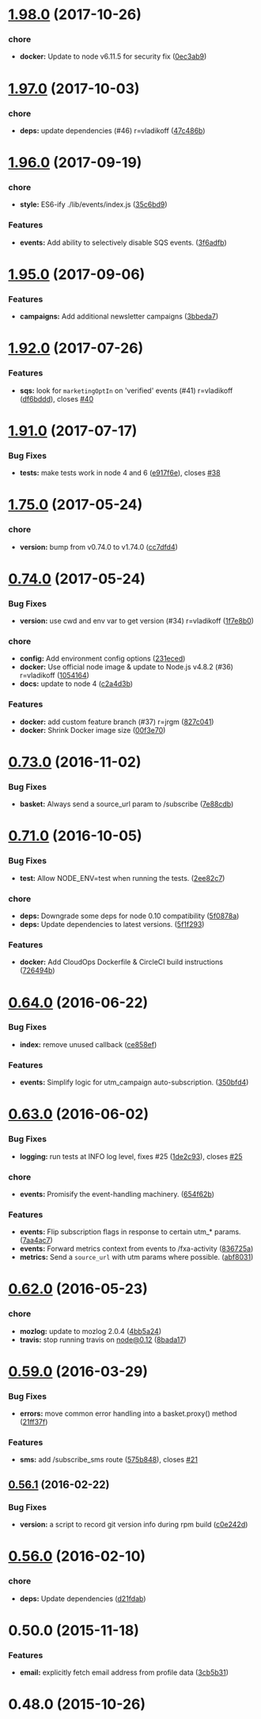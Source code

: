 <a name="1.98.0"></a>
# [1.98.0](https://github.com/mozilla/fxa-basket-proxy/compare/v1.97.0...v1.98.0) (2017-10-26)


### chore

* **docker:** Update to node v6.11.5 for security fix ([0ec3ab9](https://github.com/mozilla/fxa-basket-proxy/commit/0ec3ab9))



<a name="1.97.0"></a>
# [1.97.0](https://github.com/mozilla/fxa-basket-proxy/compare/v1.96.0...v1.97.0) (2017-10-03)


### chore

* **deps:** update dependencies (#46) r=vladikoff ([47c486b](https://github.com/mozilla/fxa-basket-proxy/commit/47c486b))



<a name="1.96.0"></a>
# [1.96.0](https://github.com/mozilla/fxa-basket-proxy/compare/v1.95.0...v1.96.0) (2017-09-19)


### chore

* **style:** ES6-ify ./lib/events/index.js ([35c6bd9](https://github.com/mozilla/fxa-basket-proxy/commit/35c6bd9))

### Features

* **events:** Add ability to selectively disable SQS events. ([3f6adfb](https://github.com/mozilla/fxa-basket-proxy/commit/3f6adfb))



<a name="1.95.0"></a>
# [1.95.0](https://github.com/mozilla/fxa-basket-proxy/compare/v1.92.0...v1.95.0) (2017-09-06)


### Features

* **campaigns:** Add additional newsletter campaigns ([3bbeda7](https://github.com/mozilla/fxa-basket-proxy/commit/3bbeda7))



<a name="1.92.0"></a>
# [1.92.0](https://github.com/mozilla/fxa-basket-proxy/compare/v1.91.0...v1.92.0) (2017-07-26)


### Features

* **sqs:** look for `marketingOptIn` on 'verified' events (#41) r=vladikoff ([df6bddd](https://github.com/mozilla/fxa-basket-proxy/commit/df6bddd)), closes [#40](https://github.com/mozilla/fxa-basket-proxy/issues/40)



<a name="1.91.0"></a>
# [1.91.0](https://github.com/mozilla/fxa-basket-proxy/compare/v1.75.0...v1.91.0) (2017-07-17)


### Bug Fixes

* **tests:** make tests work in node 4 and 6 ([e917f6e](https://github.com/mozilla/fxa-basket-proxy/commit/e917f6e)), closes [#38](https://github.com/mozilla/fxa-basket-proxy/issues/38)



<a name="1.75.0"></a>
# [1.75.0](https://github.com/mozilla/fxa-basket-proxy/compare/v0.74.0...v1.75.0) (2017-05-24)


### chore

* **version:** bump from v0.74.0 to v1.74.0 ([cc7dfd4](https://github.com/mozilla/fxa-basket-proxy/commit/cc7dfd4))



<a name="0.74.0"></a>
# [0.74.0](https://github.com/mozilla/fxa-basket-proxy/compare/v0.73.0...v0.74.0) (2017-05-24)


### Bug Fixes

* **version:** use cwd and env var to get version (#34) r=vladikoff ([1f7e8b0](https://github.com/mozilla/fxa-basket-proxy/commit/1f7e8b0))

### chore

* **config:** Add environment config options ([231eced](https://github.com/mozilla/fxa-basket-proxy/commit/231eced))
* **docker:** Use official node image & update to Node.js v4.8.2 (#36) r=vladikoff ([1054164](https://github.com/mozilla/fxa-basket-proxy/commit/1054164))
* **docs:** update to node 4 ([c2a4d3b](https://github.com/mozilla/fxa-basket-proxy/commit/c2a4d3b))

### Features

* **docker:** add custom feature branch (#37) r=jrgm ([827c041](https://github.com/mozilla/fxa-basket-proxy/commit/827c041))
* **docker:** Shrink Docker image size ([00f3e70](https://github.com/mozilla/fxa-basket-proxy/commit/00f3e70))



<a name="0.73.0"></a>
# [0.73.0](https://github.com/mozilla/fxa-basket-proxy/compare/v0.71.0...v0.73.0) (2016-11-02)


### Bug Fixes

* **basket:** Always send a source_url param to /subscribe ([7e88cdb](https://github.com/mozilla/fxa-basket-proxy/commit/7e88cdb))



<a name="0.71.0"></a>
# [0.71.0](https://github.com/mozilla/fxa-basket-proxy/compare/v0.64.0...v0.71.0) (2016-10-05)


### Bug Fixes

* **test:** Allow NODE_ENV=test when running the tests. ([2ee82c7](https://github.com/mozilla/fxa-basket-proxy/commit/2ee82c7))

### chore

* **deps:** Downgrade some deps for node 0.10 compatibility ([5f0878a](https://github.com/mozilla/fxa-basket-proxy/commit/5f0878a))
* **deps:** Update dependencies to latest versions. ([5f1f293](https://github.com/mozilla/fxa-basket-proxy/commit/5f1f293))

### Features

* **docker:** Add CloudOps Dockerfile & CircleCI build instructions ([726494b](https://github.com/mozilla/fxa-basket-proxy/commit/726494b))



<a name="0.64.0"></a>
# [0.64.0](https://github.com/mozilla/fxa-basket-proxy/compare/v0.63.0...v0.64.0) (2016-06-22)


### Bug Fixes

* **index:** remove unused callback ([ce858ef](https://github.com/mozilla/fxa-basket-proxy/commit/ce858ef))

### Features

* **events:** Simplify logic for utm_campaign auto-subscription. ([350bfd4](https://github.com/mozilla/fxa-basket-proxy/commit/350bfd4))



<a name="0.63.0"></a>
# [0.63.0](https://github.com/mozilla/fxa-basket-proxy/compare/v0.62.0...v0.63.0) (2016-06-02)


### Bug Fixes

* **logging:** run tests at INFO log level, fixes #25 ([1de2c93](https://github.com/mozilla/fxa-basket-proxy/commit/1de2c93)), closes [#25](https://github.com/mozilla/fxa-basket-proxy/issues/25)

### chore

* **events:** Promisify the event-handling machinery. ([654f62b](https://github.com/mozilla/fxa-basket-proxy/commit/654f62b))

### Features

* **events:** Flip subscription flags in response to certain utm_* params. ([7aa4ac7](https://github.com/mozilla/fxa-basket-proxy/commit/7aa4ac7))
* **events:** Forward metrics context from events to /fxa-activity ([836725a](https://github.com/mozilla/fxa-basket-proxy/commit/836725a))
* **metrics:** Send a `source_url` with utm params where possible. ([abf8031](https://github.com/mozilla/fxa-basket-proxy/commit/abf8031))



<a name="0.62.0"></a>
# [0.62.0](https://github.com/mozilla/fxa-basket-proxy/compare/v0.59.0...v0.62.0) (2016-05-23)


### chore

* **mozlog:** update to mozlog 2.0.4 ([4bb5a24](https://github.com/mozilla/fxa-basket-proxy/commit/4bb5a24))
* **travis:** stop running travis on node@0.12 ([8bada17](https://github.com/mozilla/fxa-basket-proxy/commit/8bada17))



<a name="0.59.0"></a>
# [0.59.0](https://github.com/mozilla/fxa-basket-proxy/compare/v0.56.1...v0.59.0) (2016-03-29)


### Bug Fixes

* **errors:** move common error handling into a basket.proxy() method ([21ff37f](https://github.com/mozilla/fxa-basket-proxy/commit/21ff37f))

### Features

* **sms:** add /subscribe_sms route ([575b848](https://github.com/mozilla/fxa-basket-proxy/commit/575b848)), closes [#21](https://github.com/mozilla/fxa-basket-proxy/issues/21)



<a name="0.56.1"></a>
## [0.56.1](https://github.com/mozilla/fxa-basket-proxy/compare/v0.56.0...v0.56.1) (2016-02-22)


### Bug Fixes

* **version:** a script to record git version info during rpm build ([c0e242d](https://github.com/mozilla/fxa-basket-proxy/commit/c0e242d))



<a name="0.56.0"></a>
# [0.56.0](https://github.com/mozilla/fxa-basket-proxy/compare/v0.50.0...v0.56.0) (2016-02-10)


### chore

* **deps:** Update dependencies ([d21fdab](https://github.com/mozilla/fxa-basket-proxy/commit/d21fdab))



<a name="0.50.0"></a>
# 0.50.0 (2015-11-18)


### Features

* **email:** explicitly fetch email address from profile data ([3cb5b31](https://github.com/mozilla/fxa-basket-proxy/commit/3cb5b31))



<a name="0.48.0"></a>
# 0.48.0 (2015-10-26)




